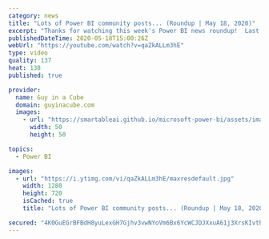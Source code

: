 ```yaml
---
category: news
title: "Lots of Power BI community posts... (Roundup | May 18, 2020)"
excerpt: "Thanks for watching this week's Power BI news roundup!  Last weeks roundup: https://guyinacu.be/roundup179 2 Minute Tuesday: https://guyinacu.be/copyquery Patrick's tech video: https://guyinacu.be/datepicker Adam's tech video: https://guyinacu.be/matrixkpis  🔴 Live Replay: https://guyinacu.be/35WURjU"
publishedDateTime: 2020-05-18T15:00:26Z
webUrl: "https://youtube.com/watch?v=qaZkALLm3hE"
type: video
quality: 137
heat: 138
published: true

provider:
  name: Guy in a Cube
  domain: guyinacube.com
  images:
    - url: "https://smartableai.github.io/microsoft-power-bi/assets/images/organizations/guyinacube.com-50x50.jpg"
      width: 50
      height: 50

topics:
  - Power BI

images:
  - url: "https://i.ytimg.com/vi/qaZkALLm3hE/maxresdefault.jpg"
    width: 1280
    height: 720
    isCached: true
    title: "Lots of Power BI community posts... (Roundup | May 18, 2020)"

secured: "4K0GuEGrBFBdH8yuLexGH7Gjhv3vwNYoVm6Bx6YcWCJDJXxuA61j3XrsKIvthRm6zovt63mvx6DghNKCiRN2++YPQheVhyTGNkwgeAQNlReBX1S6RXU3ypUKy4wE1HonneBsAqs9yVZscbvzqKLVDf0qNjS3JjJq/11gDenQlYEBkDBO9WTmrWXEKCDXaFgFVCHDFyiLku/U3UpNQ0WOiOWwtDjpPIAh04IKVAwUbf57stLQnX8jAiCfwavUHNtaImI+PGt+MTg5Pr6w/CxEAqk9R1g3smC05HWYqhWqMVf3e9VaFbmFe03S/Sw11P2DZQ9TJSDFouBmEz0kfbhiAQ==;nu1J3P6eceqSeZlQZe/kww=="
---
```


